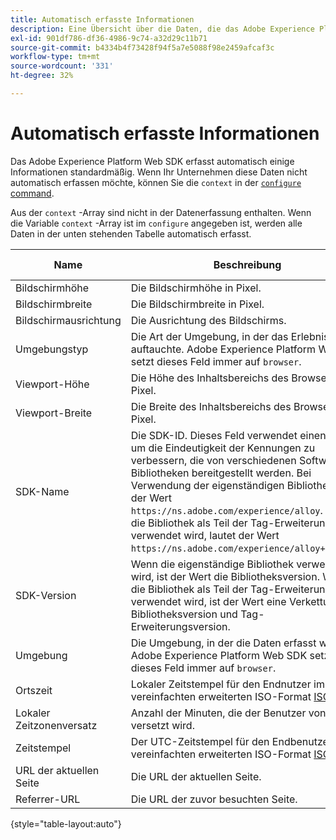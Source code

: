```yaml
---
title: Automatisch erfasste Informationen
description: Eine Übersicht über die Daten, die das Adobe Experience Platform Web SDK automatisch erfasst.
exl-id: 901df786-df36-4986-9c74-a32d29c11b71
source-git-commit: b4334b4f73428f94f5a7e5088f98e2459afcaf3c
workflow-type: tm+mt
source-wordcount: '331'
ht-degree: 32%

---
```


# Automatisch erfasste Informationen

Das Adobe Experience Platform Web SDK erfasst automatisch einige Informationen standardmäßig. Wenn Ihr Unternehmen diese Daten nicht automatisch erfassen möchte, können Sie die `context` in der [`configure` command](../fundamentals/configuring-the-sdk.md).

Aus der `context` -Array sind nicht in der Datenerfassung enthalten. Wenn die Variable `context` -Array ist im `configure` angegeben ist, werden alle Daten in der unten stehenden Tabelle automatisch erfasst.

| Name | Beschreibung | `context` Array-Keyword | XDM-Pfad | Beispielwert |
| --- | --- | --- | --- | --- |
| Bildschirmhöhe | Die Bildschirmhöhe in Pixel. | `device` | `events[].xdm.device.screenHeight` | `900` |
| Bildschirmbreite | Die Bildschirmbreite in Pixel. | `device` | `events[].xdm.device.screenWidth` | `1440` |
| Bildschirmausrichtung | Die Ausrichtung des Bildschirms. | `device` | `events[].xdm.device.screenOrientation` | `landscape` oder `portrait` |
| Umgebungstyp | Die Art der Umgebung, in der das Erlebnis auftauchte. Adobe Experience Platform Web SDK setzt dieses Feld immer auf `browser`. | `environment` | `events[].xdm.environment.type` | `browser` |
| Viewport-Höhe | Die Höhe des Inhaltsbereichs des Browsers in Pixel. | `environment` | `events[].xdm.environment.browserDetails.viewportHeight` | `679` |
| Viewport-Breite | Die Breite des Inhaltsbereichs des Browsers in Pixel. | `environment` | `events[].xdm.environment.browserDetails.viewportWidth` | `642` |
| SDK-Name | Die SDK-ID. Dieses Feld verwendet einen URI, um die Eindeutigkeit der Kennungen zu verbessern, die von verschiedenen Software-Bibliotheken bereitgestellt werden. Bei Verwendung der eigenständigen Bibliothek lautet der Wert `https://ns.adobe.com/experience/alloy`. Wenn die Bibliothek als Teil der Tag-Erweiterung verwendet wird, lautet der Wert `https://ns.adobe.com/experience/alloy+reactor`. | | `events[].xdm.implementationDetails.name` | `https://ns.adobe.com/experience/alloy` |
| SDK-Version | Wenn die eigenständige Bibliothek verwendet wird, ist der Wert die Bibliotheksversion. Wenn die Bibliothek als Teil der Tag-Erweiterung verwendet wird, ist der Wert eine Verkettung der Bibliotheksversion und Tag-Erweiterungsversion. | | `events[].xdm.implementationDetails.version` | `2.1.0+2.1.3` |
| Umgebung | Die Umgebung, in der die Daten erfasst wurden. Adobe Experience Platform Web SDK setzt dieses Feld immer auf `browser`. | | `events[].xdm.implementationDetails.environment` | `browser` |
| Ortszeit | Lokaler Zeitstempel für den Endnutzer im vereinfachten erweiterten ISO-Format [ISO 8601](https://datatracker.ietf.org/doc/html/rfc3339#section-5.6). | `placeContext` | `events[].xdm.placeContext.localTime` | `YYYY-08-07T15:47:17.129-07:00` |
| Lokaler Zeitzonenversatz | Anzahl der Minuten, die der Benutzer von GMT versetzt wird. | `placeContext` | `events[].xdm.placeContext.localTimezoneOffset` | `360` |
| Zeitstempel | Der UTC-Zeitstempel für den Endbenutzer im vereinfachten erweiterten ISO-Format [ISO 8601](https://datatracker.ietf.org/doc/html/rfc3339#section-5.6). | Immer eingeschlossen | `events[].xdm.timestamp` | `YYYY-08-07T22:47:17.129Z` |
| URL der aktuellen Seite | Die URL der aktuellen Seite. | `web` | `events[].xdm.web.webPageDetails.URL` | `https://example.com/index.html` |
| Referrer-URL | Die URL der zuvor besuchten Seite. | `web` | `events[].xdm.web.webReferrer.URL` | `http://example.org/linkedpage.html` |

{style="table-layout:auto"}
